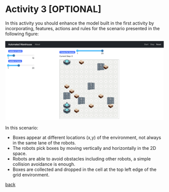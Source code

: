 # Activity 3 [OPTIONAL]

In this activity you should enhance the model built in the first activity by incorporating, features, actions and rules for the scenario presented in the following figure:


![](img/wh-environment.png)

In this scenario:

* Boxes appear at different locations (x,y) of the environment, not always in the same lane of the robots.
* The robots pick boxes by moving vertically and horizontally in the 2D space.
* Robots are able to avoid obstacles including other robots, a simple collision avoidance is enough.
* Boxes are collected and dropped in the cell at the top left edge of the grid environment.


[back](README.md)